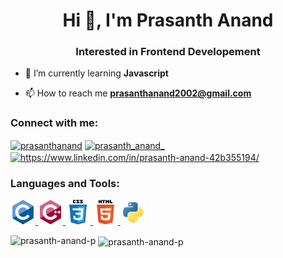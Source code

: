 <h1 align="center">Hi 👋, I'm Prasanth Anand</h1>
<h3 align="center">Interested in Frontend Developement</h3>

- 🌱 I’m currently learning **Javascript**

- 📫 How to reach me **prasanthanand2002@gmail.com**

<h3 align="left">Connect with me:</h3>
<p align="left">
<a href="https://codepen.io/prasanthanand" target="blank"><img align="center" src="https://raw.githubusercontent.com/rahuldkjain/github-profile-readme-generator/master/src/images/icons/Social/codepen.svg" alt="prasanthanand" height="30" width="40" /></a>
<a href="https://twitter.com/prasanth_anand_" target="blank"><img align="center" src="https://raw.githubusercontent.com/rahuldkjain/github-profile-readme-generator/master/src/images/icons/Social/twitter.svg" alt="prasanth_anand_" height="30" width="40" /></a>
<a href="https://linkedin.com/in/https://www.linkedin.com/in/prasanth-anand-42b355194/" target="blank"><img align="center" src="https://raw.githubusercontent.com/rahuldkjain/github-profile-readme-generator/master/src/images/icons/Social/linked-in-alt.svg" alt="https://www.linkedin.com/in/prasanth-anand-42b355194/" height="30" width="40" /></a>
</p>

<h3 align="left">Languages and Tools:</h3>
<p align="left"> <a href="https://www.cprogramming.com/" target="_blank" rel="noreferrer"> <img src="https://raw.githubusercontent.com/devicons/devicon/master/icons/c/c-original.svg" alt="c" width="40" height="40"/> </a> <a href="https://www.w3schools.com/cpp/" target="_blank" rel="noreferrer"> <img src="https://raw.githubusercontent.com/devicons/devicon/master/icons/cplusplus/cplusplus-original.svg" alt="cplusplus" width="40" height="40"/> </a> <a href="https://www.w3schools.com/css/" target="_blank" rel="noreferrer"> <img src="https://raw.githubusercontent.com/devicons/devicon/master/icons/css3/css3-original-wordmark.svg" alt="css3" width="40" height="40"/> </a> <a href="https://www.w3.org/html/" target="_blank" rel="noreferrer"> <img src="https://raw.githubusercontent.com/devicons/devicon/master/icons/html5/html5-original-wordmark.svg" alt="html5" width="40" height="40"/> </a> <a href="https://www.python.org" target="_blank" rel="noreferrer"> <img src="https://raw.githubusercontent.com/devicons/devicon/master/icons/python/python-original.svg" alt="python" width="40" height="40"/> </a> </p>

<p><img align="left" src="https://github-readme-stats.vercel.app/api/top-langs?username=prasanth-anand-p&show_icons=true&locale=en&layout=compact" alt="prasanth-anand-p" /></p>

<p>&nbsp;<img align="center" src="https://github-readme-stats.vercel.app/api?username=prasanth-anand-p&show_icons=true&locale=en" alt="prasanth-anand-p" /></p>
